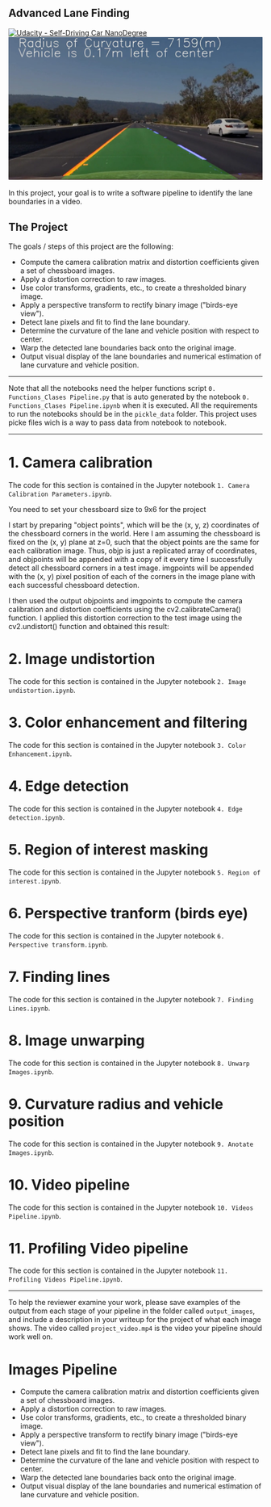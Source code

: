 ## Advanced Lane Finding
[![Udacity - Self-Driving Car NanoDegree](https://s3.amazonaws.com/udacity-sdc/github/shield-carnd.svg)](http://www.udacity.com/drive)
![Lanes Image](./examples/example_output.jpg)

In this project, your goal is to write a software pipeline to identify the lane boundaries in a video.


The Project
---

The goals / steps of this project are the following:

* Compute the camera calibration matrix and distortion coefficients given a set of chessboard images.
* Apply a distortion correction to raw images.
* Use color transforms, gradients, etc., to create a thresholded binary image.
* Apply a perspective transform to rectify binary image ("birds-eye view").
* Detect lane pixels and fit to find the lane boundary.
* Determine the curvature of the lane and vehicle position with respect to center.
* Warp the detected lane boundaries back onto the original image.
* Output visual display of the lane boundaries and numerical estimation of lane curvature and vehicle position.
***
Note that all the notebooks need the helper functions script `0. Functions_Clases Pipeline.py` that is auto generated by the notebook `0. Functions_Clases Pipeline.ipynb` when it is executed. All the requirements to run the notebooks should be in the `pickle_data` folder. This project uses picke files wich is a way to pass data from notebook to notebook.
***
# 1. Camera calibration

The code for this section is contained in the Jupyter notebook `1. Camera Calibration Parameters.ipynb`.

 You need to set your chessboard size to 9x6 for the project

I start by preparing "object points", which will be the (x, y, z) coordinates of the chessboard corners in the world. Here I am assuming the chessboard is fixed on the (x, y) plane at z=0, such that the object points are the same for each calibration image. Thus, objp is just a replicated array of coordinates, and objpoints will be appended with a copy of it every time I successfully detect all chessboard corners in a test image. imgpoints will be appended with the (x, y) pixel position of each of the corners in the image plane with each successful chessboard detection.

I then used the output objpoints and imgpoints to compute the camera calibration and distortion coefficients using the cv2.calibrateCamera() function. I applied this distortion correction to the test image using the cv2.undistort() function and obtained this result:

# 2. Image undistortion
The code for this section is contained in the Jupyter notebook `2. Image undistortion.ipynb`. 

# 3. Color enhancement and filtering
The code for this section is contained in the Jupyter notebook `3. Color Enhancement.ipynb`. 

# 4. Edge detection
The code for this section is contained in the Jupyter notebook `4. Edge detection.ipynb`. 

# 5. Region of interest masking
The code for this section is contained in the Jupyter notebook `5. Region of interest.ipynb`. 

# 6. Perspective tranform (birds eye)
The code for this section is contained in the Jupyter notebook `6. Perspective transform.ipynb`. 

# 7. Finding lines
The code for this section is contained in the Jupyter notebook `7. Finding Lines.ipynb`. 

# 8. Image unwarping
The code for this section is contained in the Jupyter notebook `8. Unwarp Images.ipynb`. 

# 9. Curvature radius and vehicle position
The code for this section is contained in the Jupyter notebook `9. Anotate Images.ipynb`. 

# 10. Video pipeline
The code for this section is contained in the Jupyter notebook `10. Videos Pipeline.ipynb`. 

# 11. Profiling Video pipeline
The code for this section is contained in the Jupyter notebook `11. Profiling Videos Pipeline.ipynb`. 
****


































To help the reviewer examine your work, please save examples of the output from each stage of your pipeline in the folder called `output_images`, and include a description in your writeup for the project of what each image shows.    The video called `project_video.mp4` is the video your pipeline should work well on.  






# Images Pipeline

* Compute the camera calibration matrix and distortion coefficients given a set of chessboard images.
* Apply a distortion correction to raw images.
* Use color transforms, gradients, etc., to create a thresholded binary image.
* Apply a perspective transform to rectify binary image ("birds-eye view").
* Detect lane pixels and fit to find the lane boundary.
* Determine the curvature of the lane and vehicle position with respect to center.
* Warp the detected lane boundaries back onto the original image.
* Output visual display of the lane boundaries and numerical estimation of lane curvature and vehicle position.